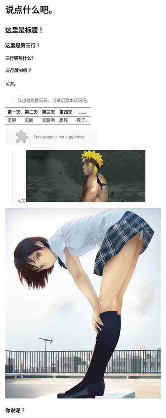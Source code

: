 # 说点什么吧。
## 这里是标题！
### 这里是第三行！
#### 三行够写什么?
##### 三行情书吗？
###### 可笑。
> 我也就是瞎玩玩，当做记事本玩玩吧。

|  第一天 | 第二天 | 第三天 | 第四天 | ......|
|---------- |---------|---------|------|-------------|
|无聊| 无聊| 无聊啊| 想死|死了...|

<embed src="//music.163.com/style/swf/widget.swf?sid=409654891&type=2&auto=1&width=278&height=32" width="298" height="52"  allowNetworking="all"></embed>


> 可笑![p1](https://github.com/fuzhi1018/fuzhi1018.github.io/blob/master/QQ%E5%9B%BE%E7%89%8720170614153203.gif?raw=true)

![pic](https://github.com/fuzhi1018/fuzhi1018.github.io/blob/master/QQ%E5%9B%BE%E7%89%8720170614133624.jpg?raw=true)

### 你说呢？
